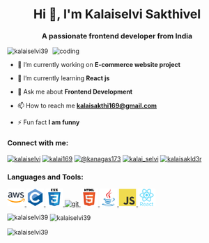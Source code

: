 <h1 align="center">Hi 👋, I'm Kalaiselvi Sakthivel</h1>
<h3 align="center">A passionate frontend developer from India</h3>
<img align="right" alt="coding" width="400" src="https://media.tenor.com/IF2JdxzmyN4AAAAi/coding-girl.gif">
<p align="left"> <img src="https://komarev.com/ghpvc/?username=kalaiselvi39&label=Profile%20views&color=0e75b6&style=flat" alt="kalaiselvi39" /> </p>

- 🔭 I’m currently working on **E-commerce website project**

- 🌱 I’m currently learning **React js**

- 💬 Ask me about **Frontend Development**

- 📫 How to reach me **kalaisakthi169@gmail.com**

- ⚡ Fun fact **I am funny**

<h3 align="left">Connect with me:</h3>
<p align="left">
<a href="https://linkedin.com/in/kalaiselvi" target="blank"><img align="center" src="https://raw.githubusercontent.com/rahuldkjain/github-profile-readme-generator/master/src/images/icons/Social/linked-in-alt.svg" alt="kalaiselvi" height="30" width="40" /></a>
<a href="https://www.codechef.com/users/kalai169" target="blank"><img align="center" src="https://cdn.jsdelivr.net/npm/simple-icons@3.1.0/icons/codechef.svg" alt="kalai169" height="30" width="40" /></a>
<a href="https://www.hackerrank.com/@kanagas173" target="blank"><img align="center" src="https://raw.githubusercontent.com/rahuldkjain/github-profile-readme-generator/master/src/images/icons/Social/hackerrank.svg" alt="@kanagas173" height="30" width="40" /></a>
<a href="https://www.leetcode.com/kalai_selvi" target="blank"><img align="center" src="https://raw.githubusercontent.com/rahuldkjain/github-profile-readme-generator/master/src/images/icons/Social/leet-code.svg" alt="kalai_selvi" height="30" width="40" /></a>
<a href="https://auth.geeksforgeeks.org/user/kalaisakld3r" target="blank"><img align="center" src="https://raw.githubusercontent.com/rahuldkjain/github-profile-readme-generator/master/src/images/icons/Social/geeks-for-geeks.svg" alt="kalaisakld3r" height="30" width="40" /></a>
</p>

<h3 align="left">Languages and Tools:</h3>
<p align="left"> 
  <a href="https://aws.amazon.com" target="_blank" rel="noreferrer"> <img src="https://raw.githubusercontent.com/devicons/devicon/master/icons/amazonwebservices/amazonwebservices-original-wordmark.svg" alt="aws" width="40" height="40"/>    </a>
  <a href="https://www.cprogramming.com/" target="_blank" rel="noreferrer"> <img src="https://raw.githubusercontent.com/devicons/devicon/master/icons/c/c-original.svg" alt="c" width="40" height="40"/>    </a> 
  <a href="https://www.w3schools.com/css/" target="_blank" rel="noreferrer"> <img src="https://raw.githubusercontent.com/devicons/devicon/master/icons/css3/css3-original-wordmark.svg" alt="css3" width="40" height="40"/>    </a> <a href="https://git-scm.com/" target="_blank" rel="noreferrer"> <img src="https://www.vectorlogo.zone/logos/git-scm/git-scm-icon.svg" alt="git" width="40" height="40"/>    </a> <a href="https://www.w3.org/html/" target="_blank" rel="noreferrer"> <img src="https://raw.githubusercontent.com/devicons/devicon/master/icons/html5/html5-original-wordmark.svg" alt="html5" width="40" height="40"/.    </a> <a href="https://www.java.com" target="_blank" rel="noreferrer"> <img src="https://raw.githubusercontent.com/devicons/devicon/master/icons/java/java-original.svg" alt="java" width="40" height="40"/>    </a> <a href="https://developer.mozilla.org/en-US/docs/Web/JavaScript" target="_blank" rel="noreferrer"> <img src="https://raw.githubusercontent.com/devicons/devicon/master/icons/javascript/javascript-original.svg" alt="javascript" width="40" height="40"/>    </a> <a href="https://reactjs.org/" target="_blank" rel="noreferrer"> <img src="https://raw.githubusercontent.com/devicons/devicon/master/icons/react/react-original-wordmark.svg" alt="react" width="40" height="40"/>    </a> </p>

<p><img align="left" src="https://github-readme-stats.vercel.app/api/top-langs?username=kalaiselvi39&show_icons=true&locale=en&layout=compact" alt="kalaiselvi39" /></p>

<p>&nbsp;<img align="center" src="https://github-readme-stats.vercel.app/api?username=kalaiselvi39&show_icons=true&locale=en" alt="kalaiselvi39" /></p>

<p><img align="center" src="https://github-readme-streak-stats.herokuapp.com/?user=kalaiselvi39&" alt="kalaiselvi39" /></p>
